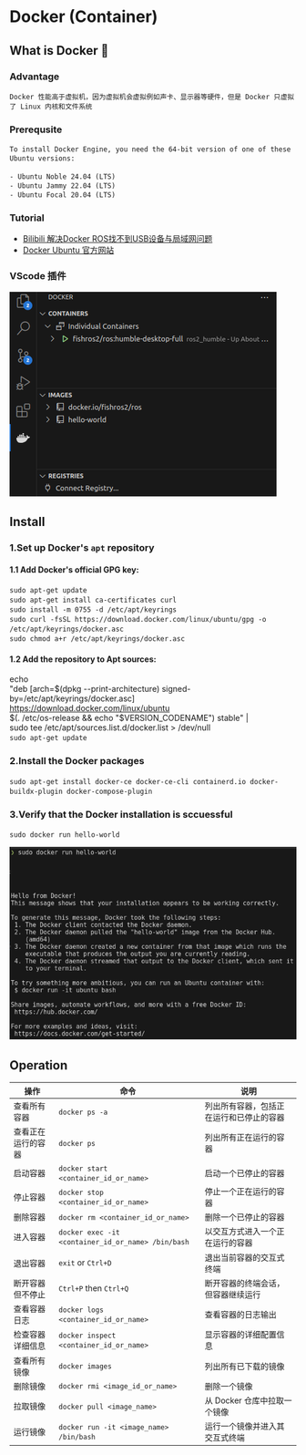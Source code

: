 # Docker (Container)

## What is Docker 🐋

### Advantage

    Docker 性能高于虚拟机，因为虚拟机会虚拟例如声卡、显示器等硬件，但是 Docker 只虚拟了 Linux 内核和文件系统

### Prerequsite

    To install Docker Engine, you need the 64-bit version of one of these Ubuntu versions:

    - Ubuntu Noble 24.04 (LTS)
    - Ubuntu Jammy 22.04 (LTS)
    - Ubuntu Focal 20.04 (LTS)

### Tutorial

- [Bilibili 解决Docker ROS找不到USB设备与局域网问题](https://www.bilibili.com/video/BV1Eu4y1D76k/?vd_source=4c878cdda4a827e2590557bcbb57b3e5)  
- [Docker Ubuntu 官方网站](https://docs.docker.com/engine/install/ubuntu/)

### VScode 插件

![Docker plug](..\Picture/Docker/Docker_VSCode.png)



## Install

### 1.Set up Docker's `apt` repository

#### 1.1 Add Docker's official GPG key:

`sudo apt-get update`  
`sudo apt-get install ca-certificates curl`  
`sudo install -m 0755 -d /etc/apt/keyrings`  
`sudo curl -fsSL https://download.docker.com/linux/ubuntu/gpg -o /etc/apt/keyrings/docker.asc`  
`sudo chmod a+r /etc/apt/keyrings/docker.asc`    

#### 1.2 Add the repository to Apt sources:

echo \
  "deb [arch=$(dpkg --print-architecture) signed-by=/etc/apt/keyrings/docker.asc] https://download.docker.com/linux/ubuntu \
  $(. /etc/os-release && echo "$VERSION_CODENAME") stable" | \
  sudo tee /etc/apt/sources.list.d/docker.list > /dev/null  
`sudo apt-get update`  

### 2.Install the Docker packages

`sudo apt-get install docker-ce docker-ce-cli containerd.io docker-buildx-plugin docker-compose-plugin`

### 3.Verify that the Docker installation is sccuessful

`sudo docker run hello-world`

![Docker Hello World](..\Picture/Docker/Docker_helloworld.png)

## Operation

| 操作            | 命令                                                            | 说明                                            |
| --------------- | --------------------------------------------------------------- | ----------------------------------------------- |
| 查看所有容器    | `docker ps -a`                                                  | 列出所有容器，包括正在运行和已停止的容器        |
| 查看正在运行的容器 | `docker ps`                                                      | 列出所有正在运行的容器                          |
| 启动容器        | `docker start <container_id_or_name>`                           | 启动一个已停止的容器                            |
| 停止容器        | `docker stop <container_id_or_name>`                            | 停止一个正在运行的容器                          |
| 删除容器        | `docker rm <container_id_or_name>`                              | 删除一个已停止的容器                            |
| 进入容器        | `docker exec -it <container_id_or_name> /bin/bash`              | 以交互方式进入一个正在运行的容器                |
| 退出容器        | `exit` or `Ctrl+D`                                              | 退出当前容器的交互式终端                        |
| 断开容器但不停止 | `Ctrl+P` then `Ctrl+Q`                                          | 断开容器的终端会话，但容器继续运行              |
| 查看容器日志    | `docker logs <container_id_or_name>`                            | 查看容器的日志输出                              |
| 检查容器详细信息| `docker inspect <container_id_or_name>`                         | 显示容器的详细配置信息                          |
| 查看所有镜像    | `docker images`                                                 | 列出所有已下载的镜像                            |
| 删除镜像        | `docker rmi <image_id_or_name>`                                 | 删除一个镜像                                    |
| 拉取镜像        | `docker pull <image_name>`                                      | 从 Docker 仓库中拉取一个镜像                    |
| 运行镜像        | `docker run -it <image_name> /bin/bash`                         | 运行一个镜像并进入其交互式终端                  |

